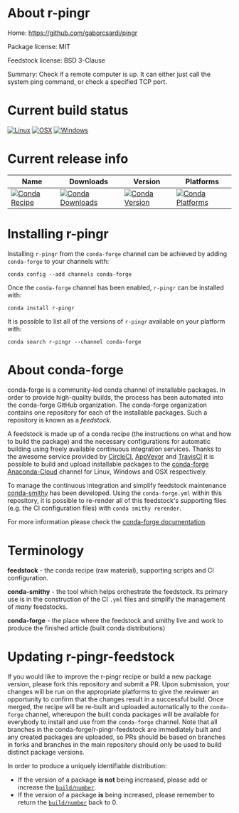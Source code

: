 About r-pingr
=============

Home: https://github.com/gaborcsardi/pingr

Package license: MIT

Feedstock license: BSD 3-Clause

Summary: Check if a remote computer is up. It can either just call the system ping command, or check a specified TCP port.



Current build status
====================

[![Linux](https://img.shields.io/circleci/project/github/conda-forge/r-pingr-feedstock/master.svg?label=Linux)](https://circleci.com/gh/conda-forge/r-pingr-feedstock)
[![OSX](https://img.shields.io/travis/conda-forge/r-pingr-feedstock/master.svg?label=macOS)](https://travis-ci.org/conda-forge/r-pingr-feedstock)
[![Windows](https://img.shields.io/appveyor/ci/conda-forge/r-pingr-feedstock/master.svg?label=Windows)](https://ci.appveyor.com/project/conda-forge/r-pingr-feedstock/branch/master)

Current release info
====================

| Name | Downloads | Version | Platforms |
| --- | --- | --- | --- |
| [![Conda Recipe](https://img.shields.io/badge/recipe-r--pingr-green.svg)](https://anaconda.org/conda-forge/r-pingr) | [![Conda Downloads](https://img.shields.io/conda/dn/conda-forge/r-pingr.svg)](https://anaconda.org/conda-forge/r-pingr) | [![Conda Version](https://img.shields.io/conda/vn/conda-forge/r-pingr.svg)](https://anaconda.org/conda-forge/r-pingr) | [![Conda Platforms](https://img.shields.io/conda/pn/conda-forge/r-pingr.svg)](https://anaconda.org/conda-forge/r-pingr) |

Installing r-pingr
==================

Installing `r-pingr` from the `conda-forge` channel can be achieved by adding `conda-forge` to your channels with:

```
conda config --add channels conda-forge
```

Once the `conda-forge` channel has been enabled, `r-pingr` can be installed with:

```
conda install r-pingr
```

It is possible to list all of the versions of `r-pingr` available on your platform with:

```
conda search r-pingr --channel conda-forge
```


About conda-forge
=================

conda-forge is a community-led conda channel of installable packages.
In order to provide high-quality builds, the process has been automated into the
conda-forge GitHub organization. The conda-forge organization contains one repository
for each of the installable packages. Such a repository is known as a *feedstock*.

A feedstock is made up of a conda recipe (the instructions on what and how to build
the package) and the necessary configurations for automatic building using freely
available continuous integration services. Thanks to the awesome service provided by
[CircleCI](https://circleci.com/), [AppVeyor](https://www.appveyor.com/)
and [TravisCI](https://travis-ci.org/) it is possible to build and upload installable
packages to the [conda-forge](https://anaconda.org/conda-forge)
[Anaconda-Cloud](https://anaconda.org/) channel for Linux, Windows and OSX respectively.

To manage the continuous integration and simplify feedstock maintenance
[conda-smithy](https://github.com/conda-forge/conda-smithy) has been developed.
Using the ``conda-forge.yml`` within this repository, it is possible to re-render all of
this feedstock's supporting files (e.g. the CI configuration files) with ``conda smithy rerender``.

For more information please check the [conda-forge documentation](https://conda-forge.org/docs/).

Terminology
===========

**feedstock** - the conda recipe (raw material), supporting scripts and CI configuration.

**conda-smithy** - the tool which helps orchestrate the feedstock.
                   Its primary use is in the construction of the CI ``.yml`` files
                   and simplify the management of *many* feedstocks.

**conda-forge** - the place where the feedstock and smithy live and work to
                  produce the finished article (built conda distributions)


Updating r-pingr-feedstock
==========================

If you would like to improve the r-pingr recipe or build a new
package version, please fork this repository and submit a PR. Upon submission,
your changes will be run on the appropriate platforms to give the reviewer an
opportunity to confirm that the changes result in a successful build. Once
merged, the recipe will be re-built and uploaded automatically to the
`conda-forge` channel, whereupon the built conda packages will be available for
everybody to install and use from the `conda-forge` channel.
Note that all branches in the conda-forge/r-pingr-feedstock are
immediately built and any created packages are uploaded, so PRs should be based
on branches in forks and branches in the main repository should only be used to
build distinct package versions.

In order to produce a uniquely identifiable distribution:
 * If the version of a package **is not** being increased, please add or increase
   the [``build/number``](https://conda.io/docs/user-guide/tasks/build-packages/define-metadata.html#build-number-and-string).
 * If the version of a package **is** being increased, please remember to return
   the [``build/number``](https://conda.io/docs/user-guide/tasks/build-packages/define-metadata.html#build-number-and-string)
   back to 0.
